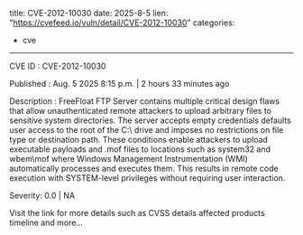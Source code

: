  
title: CVE-2012-10030
date: 2025-8-5
lien: "https://cvefeed.io/vuln/detail/CVE-2012-10030"
categories:
  - cve
---

CVE ID : CVE-2012-10030

Published :  Aug. 5
2025
8:15 p.m. | 2 hours
33 minutes ago

Description : FreeFloat FTP Server contains multiple critical design flaws that allow unauthenticated remote attackers to upload arbitrary files to sensitive system directories. The server accepts empty credentials
defaults user access to the root of the C:\ drive
and imposes no restrictions on file type or destination path. These conditions enable attackers to upload executable payloads and .mof files to locations such as system32 and wbem\mof
where Windows Management Instrumentation (WMI) automatically processes and executes them. This results in remote code execution with SYSTEM-level privileges
without requiring user interaction.

Severity: 0.0 | NA

Visit the link for more details
such as CVSS details
affected products
timeline
and more...

